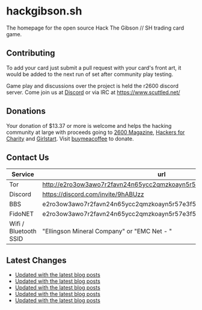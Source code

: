 # hackgibson.sh
The homepage for the open source Hack The Gibson // SH trading card game.


## Contributing

To add your card just submit a pull request with your card's front art, it would be added to the next run of set after community play testing.

Game play and discussions over the project is held the r2600 discord server. Come join us at [Discord](https://discord.com/invite/9hABUzz) or via IRC at https://www.scuttled.net/


## Donations

Your donation of $13.37 or more is welcome and helps the hacking community at large with proceeds going to [2600 Magazine](https://2600.com/), [Hackers for Charity](https://hackersforcharity.org) and [Girlstart](https://girlstart.org).  Visit [buymeacoffee](https://www.buymeacoffee.com/hackgibson.sh) to donate.


## Contact Us

Service | url
-|-
Tor | http://e2ro3ow3awo7r2favn24n65ycc2qmzkoayn5r57e3f56nvjwdcgg32ad.onion
Discord | https://discord.com/invite/9hABUzz
BBS | e2ro3ow3awo7r2favn24n65ycc2qmzkoayn5r57e3f56nvjwdcgg32ad.onion:23
FidoNET | e2ro3ow3awo7r2favn24n65ycc2qmzkoayn5r57e3f56nvjwdcgg32ad.onion:24554
Wifi / Bluetooth SSID | "Ellingson Mineral Company" or "EMC Net - <fidonet address>"

## Latest Changes
<!-- BLOG-POST-LIST:START -->
- [Updated with the latest blog posts](https://github.com/DFW2600/hackgibson.sh/commit/88265bf63ccd4da5f16dd169dc90cbe4edcfe86c)
- [Updated with the latest blog posts](https://github.com/DFW2600/hackgibson.sh/commit/77cfa2ed1efc353ea747d378c97f42e90f702c59)
- [Updated with the latest blog posts](https://github.com/DFW2600/hackgibson.sh/commit/b746d67293a768c7c912c671cc896950f9df41f2)
- [Updated with the latest blog posts](https://github.com/DFW2600/hackgibson.sh/commit/8e281b75df74ce72c3fa3865a4177556e35bbac6)
- [Updated with the latest blog posts](https://github.com/DFW2600/hackgibson.sh/commit/fac57d4688e27fa80486b2a04a0ddaaa7d89c1af)
<!-- BLOG-POST-LIST:END -->
